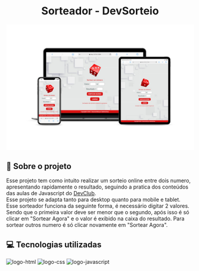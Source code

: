 <h1 align="center">Sorteador - DevSorteio</h1>

<p align="center"><img  src="./assets/mockup-devices.jpg" width="600px"></p>

## 📝 Sobre o projeto

Esse projeto tem como intuito realizar um sorteio online entre dois numero, apresentando rapidamente o resultado, seguindo a pratica dos conteúdos das aulas de Javascript do <a href="https://rodolfomori.com.br/devclub/">DevClub</a>. 
<br>
Esse projeto se adapta tanto para desktop quanto para mobile e tablet.
<br>
Esse sorteador funciona da seguinte forma, é necessário digitar 2 valores. Sendo que o primeira valor deve ser menor que o segundo, após isso é só clicar em "Sortear Agora" e o valor é exibido na caixa do resultado. Para sortear outros numero é só clicar novamente em "Sortear Agora".

## 💻 Tecnologias utilizadas
<div>
<img  src="https://img.shields.io/badge/HTML5-E34F26?style=for-the-badge&logo=html5&logoColor=white" alt="logo-html">
<img src="https://img.shields.io/badge/CSS3-1572B6?style=for-the-badge&logo=css3&logoColor=white" alt="logo-css">
<img src="https://img.shields.io/badge/JavaScript-323330?style=for-the-badge&logo=javascript&logoColor=F7DF1E" alt="logo-javascript">
</div>